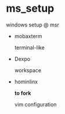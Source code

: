 # ms_setup
windows setup @ msr

* mobaxterm

  terminal-like
* Dexpo

  workspace
* hominlinx   

  **to fork**
  
  vim configuration
